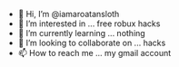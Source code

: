 - 👋 Hi, I’m @iamaroatansloth
- 👀 I’m interested in ... free robux hacks
- 🌱 I’m currently learning ... nothing
- 💞️ I’m looking to collaborate on ... hacks
- 📫 How to reach me ... my gmail account

<!---
iamaroatansloth/iamaroatansloth is a ✨ special ✨ repository because its `README.md` (this file) appears on your GitHub profile.
You can click the Preview link to take a look at your changes.
--->
